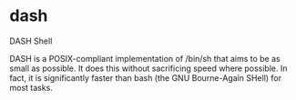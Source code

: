 # dash
DASH Shell

DASH is a POSIX-compliant implementation of /bin/sh that aims to be as small as
possible. It does this without sacrificing speed where possible. In fact, it is
significantly faster than bash (the GNU Bourne-Again SHell) for most tasks.
